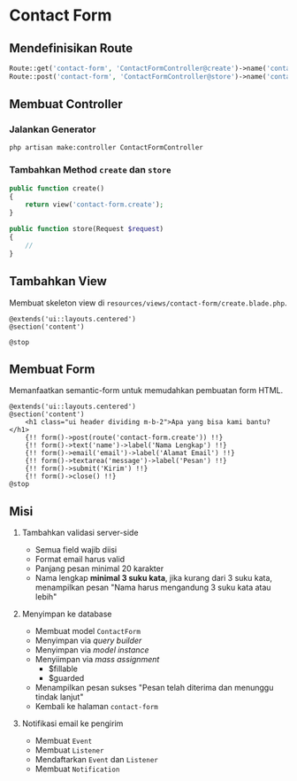 # Contact Form

## Mendefinisikan Route
```php
Route::get('contact-form', 'ContactFormController@create')->name('contact-form.create');
Route::post('contact-form', 'ContactFormController@store')->name('contact-form.store');
```

## Membuat Controller

### Jalankan Generator

`php artisan make:controller ContactFormController`

### Tambahkan Method `create` dan `store`

```php
public function create()
{
    return view('contact-form.create');
}

public function store(Request $request)
{
    //
}
```



## Tambahkan View

Membuat skeleton view di `resources/views/contact-form/create.blade.php`.

```php+HTML
@extends('ui::layouts.centered')
@section('content')

@stop
```

## Membuat Form

Memanfaatkan semantic-form untuk memudahkan pembuatan form HTML.

```php+HTML
@extends('ui::layouts.centered')
@section('content')
    <h1 class="ui header dividing m-b-2">Apa yang bisa kami bantu?</h1>
    {!! form()->post(route('contact-form.create')) !!}
    {!! form()->text('name')->label('Nama Lengkap') !!}
    {!! form()->email('email')->label('Alamat Email') !!}
    {!! form()->textarea('message')->label('Pesan') !!}
    {!! form()->submit('Kirim') !!}
    {!! form()->close() !!}
@stop
```

## Misi

1. Tambahkan validasi server-side
    - Semua field wajib diisi
    - Format email harus valid
    - Panjang pesan minimal 20 karakter
    - Nama lengkap **minimal 3 suku kata**, jika kurang dari 3 suku kata, menampilkan pesan "Nama harus mengandung 3 suku kata atau lebih"
2. Menyimpan ke database
    -  Membuat model `ContactForm`
    -  Menyimpan via *query builder*
    -  Menyimpan via *model instance*
    -  Menyiimpan via *mass assignment*
        -  $fillable
        -  $guarded
    -  Menampilkan pesan sukses "Pesan telah diterima dan menunggu tindak lanjut"
    -  Kembali ke halaman `contact-form`

3. Notifikasi email ke pengirim
    - Membuat `Event`
    - Membuat `Listener`
    - Mendaftarkan `Event` dan `Listener`
    - Membuat `Notification`
